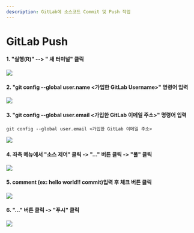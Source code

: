 ```yaml
---
description: GitLab에 소스코드 Commit 및 Push 작업
---
```


# GitLab Push

#### 1. "실행(R)" --> " 새 터미널" 클릭&#x20;

![](../.gitbook/assets/push\_01.png)

#### 2. "git config --global user.name <가입한 GitLab Username>" 명령어 입력&#x20;

![](../.gitbook/assets/push\_02.png)

#### 3. "git config --global user.email <가입한 GitLab 이메일 주소>" 명령어 입력&#x20;

```
git config --global user.email <가입한 GitLab 이메일 주소>
```

![](../.gitbook/assets/push\_03.png)

#### 4. 좌측 메뉴에서 "소스 제어" 클릭 -> "..." 버튼 클릭 -> "풀" 클릭&#x20;

![](<../.gitbook/assets/com\_03 (1).png>)

#### 5. comment (ex: hello world!! commit)입력 후 체크 버튼 클릭  &#x20;

![](<../.gitbook/assets/com\_01 (1).png>)

#### 6. "..." 버튼 클릭 -> "푸시" 클릭&#x20;

![](../.gitbook/assets/com\_04.png)
